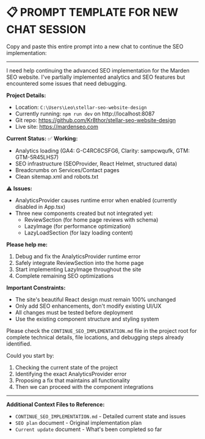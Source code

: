 # 📋 PROMPT TEMPLATE FOR NEW CHAT SESSION

Copy and paste this entire prompt into a new chat to continue the SEO implementation:

---

I need help continuing the advanced SEO implementation for the Marden SEO website. I've partially implemented analytics and SEO features but encountered some issues that need debugging.

**Project Details:**
- Location: `C:\Users\Leo\stellar-seo-website-design`
- Currently running: `npm run dev` on http://localhost:8087
- Git repo: https://github.com/Kr8thor/stellar-seo-website-design
- Live site: https://mardenseo.com

**Current Status:**
✅ **Working:**
- Analytics loading (GA4: G-C4RC6CSFG6, Clarity: sampcwqufk, GTM: GTM-5R45LHS7)
- SEO infrastructure (SEOProvider, React Helmet, structured data)
- Breadcrumbs on Services/Contact pages
- Clean sitemap.xml and robots.txt

⚠️ **Issues:**
- AnalyticsProvider causes runtime error when enabled (currently disabled in App.tsx)
- Three new components created but not integrated yet:
  - ReviewSection (for home page reviews with schema)
  - LazyImage (for performance optimization)
  - LazyLoadSection (for lazy loading content)

**Please help me:**
1. Debug and fix the AnalyticsProvider runtime error
2. Safely integrate ReviewSection into the home page
3. Start implementing LazyImage throughout the site
4. Complete remaining SEO optimizations

**Important Constraints:**
- The site's beautiful React design must remain 100% unchanged
- Only add SEO enhancements, don't modify existing UI/UX
- All changes must be tested before deployment
- Use the existing component structure and styling system

Please check the `CONTINUE_SEO_IMPLEMENTATION.md` file in the project root for complete technical details, file locations, and debugging steps already identified.

Could you start by:
1. Checking the current state of the project
2. Identifying the exact AnalyticsProvider error
3. Proposing a fix that maintains all functionality
4. Then we can proceed with the component integrations

---

**Additional Context Files to Reference:**
- `CONTINUE_SEO_IMPLEMENTATION.md` - Detailed current state and issues
- `SEO plan` document - Original implementation plan
- `Current update` document - What's been completed so far
